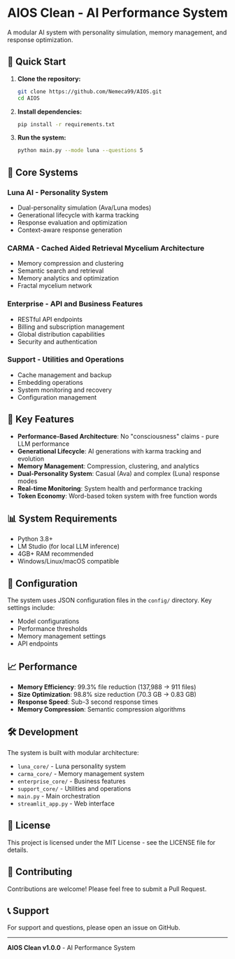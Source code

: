 # AIOS Clean - AI Performance System

A modular AI system with personality simulation, memory management, and response optimization.

## 🚀 Quick Start

1. **Clone the repository:**
   ```bash
   git clone https://github.com/Nemeca99/AIOS.git
   cd AIOS
   ```

2. **Install dependencies:**
   ```bash
   pip install -r requirements.txt
   ```

3. **Run the system:**
   ```bash
   python main.py --mode luna --questions 5
   ```

## 🧠 Core Systems

### **Luna AI** - Personality System
- Dual-personality simulation (Ava/Luna modes)
- Generational lifecycle with karma tracking
- Response evaluation and optimization
- Context-aware response generation

### **CARMA** - Cached Aided Retrieval Mycelium Architecture
- Memory compression and clustering
- Semantic search and retrieval
- Memory analytics and optimization
- Fractal mycelium network

### **Enterprise** - API and Business Features
- RESTful API endpoints
- Billing and subscription management
- Global distribution capabilities
- Security and authentication

### **Support** - Utilities and Operations
- Cache management and backup
- Embedding operations
- System monitoring and recovery
- Configuration management

## 🎯 Key Features

- **Performance-Based Architecture**: No "consciousness" claims - pure LLM performance
- **Generational Lifecycle**: AI generations with karma tracking and evolution
- **Memory Management**: Compression, clustering, and analytics
- **Dual-Personality System**: Casual (Ava) and complex (Luna) response modes
- **Real-time Monitoring**: System health and performance tracking
- **Token Economy**: Word-based token system with free function words

## 📊 System Requirements

- Python 3.8+
- LM Studio (for local LLM inference)
- 4GB+ RAM recommended
- Windows/Linux/macOS compatible

## 🔧 Configuration

The system uses JSON configuration files in the `config/` directory. Key settings include:

- Model configurations
- Performance thresholds
- Memory management settings
- API endpoints

## 📈 Performance

- **Memory Efficiency**: 99.3% file reduction (137,988 → 911 files)
- **Size Optimization**: 98.8% size reduction (70.3 GB → 0.83 GB)
- **Response Speed**: Sub-3 second response times
- **Memory Compression**: Semantic compression algorithms

## 🛠️ Development

The system is built with modular architecture:

- `luna_core/` - Luna personality system
- `carma_core/` - Memory management system
- `enterprise_core/` - Business features
- `support_core/` - Utilities and operations
- `main.py` - Main orchestration
- `streamlit_app.py` - Web interface

## 📝 License

This project is licensed under the MIT License - see the LICENSE file for details.

## 🤝 Contributing

Contributions are welcome! Please feel free to submit a Pull Request.

## 📞 Support

For support and questions, please open an issue on GitHub.

---

**AIOS Clean v1.0.0** - AI Performance System